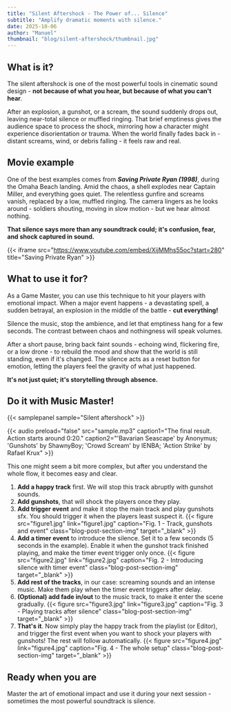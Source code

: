 ```yaml
---
title: "Silent Aftershock - The Power of... Silence"
subtitle: "Amplify dramatic moments with silence."
date: 2025-10-06
author: "Manuel"
thumbnail: "blog/silent-aftershock/thumbnail.jpg"
---
```


## What is it?

The silent aftershock is one of the most powerful tools in cinematic sound design - **not because of what you hear, but because of what you can't hear**. 

After an explosion, a gunshot, or a scream, the sound suddenly drops out, leaving near-total silence or muffled ringing. That brief emptiness gives the audience space to process the shock, mirroring how a character might experience disorientation or trauma. When the world finally fades back in - distant screams, wind, or debris falling - it feels raw and real.

## Movie example

One of the best examples comes from ***Saving Private Ryan (1998)***, during the Omaha Beach landing. Amid the chaos, a shell explodes near Captain Miller, and everything goes quiet. The relentless gunfire and screams vanish, replaced by a low, muffled ringing. The camera lingers as he looks around - soldiers shouting, moving in slow motion - but we hear almost nothing. 

**That silence says more than any soundtrack could; it's confusion, fear, and shock captured in sound.**

{{< iframe src="https://www.youtube.com/embed/XijMMhs55oc?start=280" title="Saving Private Ryan" >}}

## What to use it for?

As a Game Master, you can use this technique to hit your players with emotional impact. When a major event happens - a devastating spell, a sudden betrayal, an explosion in the middle of the battle - **cut everything!** 

Silence the music, stop the ambience, and let that emptiness hang for a few seconds. The contrast between chaos and nothingness will speak volumes.

After a short pause, bring back faint sounds - echoing wind, flickering fire, or a low drone - to rebuild the mood and show that the world is still standing, even if it's changed. The silence acts as a reset button for emotion, letting the players feel the gravity of what just happened.

**It's not just quiet; it's storytelling through absence.**

## Do it with Music Master!

{{< samplepanel sample="Silent aftershock" >}}

{{< audio preload="false" src="sample.mp3" caption1="The final result. Action starts around 0:20." caption2="'Bavarian Seascape' by Anonymus; 'Gunshots' by ShawnyBoy; 'Crowd Scream' by IENBA; 'Action Strike' by Rafael Krux" >}}

This one might seem a bit more complex, but after you understand the whole flow, it becomes easy and clear.

1. **Add a happy track** first. We will stop this track abruptly with gunshot sounds.
1. **Add gunshots**, that will shock the players once they play.
1. **Add trigger event** and make it stop the main track and play gunshots sfx. You should trigger it when the players least suspect it. {{< figure src="figure1.jpg" link="figure1.jpg" caption="Fig. 1 - Track, gunshots and event" class="blog-post-section-img" target="_blank" >}}
1. **Add a timer event** to introduce the silence. Set it to a few seconds (5 seconds in the example). Enable it when the gunshot track finished playing, and make the timer event trigger only once. {{< figure src="figure2.jpg" link="figure2.jpg" caption="Fig. 2 - Introducing silence with timer event" class="blog-post-section-img" target="_blank" >}}
1. **Add rest of the tracks**, in our case: screaming sounds and an intense music. Make them play when the timer event triggers after delay.
1. **(Optional) add fade in/out** to the music track, to make it enter the scene gradually. {{< figure src="figure3.jpg" link="figure3.jpg" caption="Fig. 3 - Playing tracks after silence" class="blog-post-section-img" target="_blank" >}}
1. **That's it**. Now simply play the happy track from the playlist (or Editor), and trigger the first event when you want to shock your players with gunshots! The rest will follow automatically. {{< figure src="figure4.jpg" link="figure4.jpg" caption="Fig. 4 - The whole setup" class="blog-post-section-img" target="_blank" >}}

## Ready when you are

Master the art of emotional impact and use it during your next session - sometimes the most powerful soundtrack is silence.